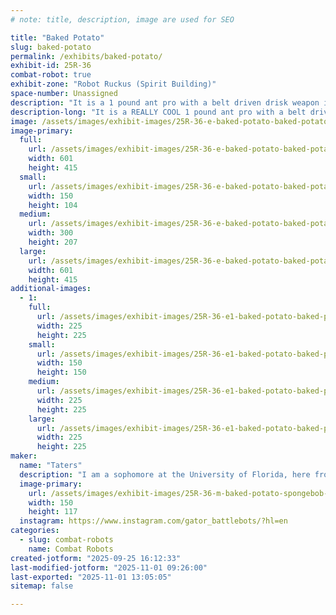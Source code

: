 ```yaml
---
# note: title, description, image are used for SEO

title: "Baked Potato"
slug: baked-potato
permalink: /exhibits/baked-potato/
exhibit-id: 25R-36
combat-robot: true
exhibit-zone: "Robot Ruckus (Spirit Building)"
space-number: Unassigned
description: "It is a 1 pound ant pro with a belt driven drisk weapon in the front"
description-long: "It is a REALLY COOL 1 pound ant pro with a belt driven drisk weapon in the front"
image: /assets/images/exhibit-images/25R-36-e-baked-potato-baked-potato-png-300x207.png
image-primary: 
  full:
    url: /assets/images/exhibit-images/25R-36-e-baked-potato-baked-potato-png-full.png
    width: 601
    height: 415
  small:
    url: /assets/images/exhibit-images/25R-36-e-baked-potato-baked-potato-png-150x104.png
    width: 150
    height: 104
  medium:
    url: /assets/images/exhibit-images/25R-36-e-baked-potato-baked-potato-png-300x207.png
    width: 300
    height: 207
  large:
    url: /assets/images/exhibit-images/25R-36-e-baked-potato-baked-potato-png-601x415.png
    width: 601
    height: 415
additional-images: 
  - 1:
    full:
      url: /assets/images/exhibit-images/25R-36-e1-baked-potato-baked-potato-pic-full.jpg
      width: 225
      height: 225
    small:
      url: /assets/images/exhibit-images/25R-36-e1-baked-potato-baked-potato-pic-150x150.jpg
      width: 150
      height: 150
    medium:
      url: /assets/images/exhibit-images/25R-36-e1-baked-potato-baked-potato-pic-225x225.jpg
      width: 225
      height: 225
    large:
      url: /assets/images/exhibit-images/25R-36-e1-baked-potato-baked-potato-pic-225x225.jpg
      width: 225
      height: 225
maker: 
  name: "Taters"
  description: "I am a sophomore at the University of Florida, here from the Gator Robotics team. I also am their media manager (follow @gator_battlebots) on instagram!"
  image-primary:
    url: /assets/images/exhibit-images/25R-36-m-baked-potato-spongebob-300x234.jpeg
    width: 150
    height: 117
  instagram: https://www.instagram.com/gator_battlebots/?hl=en
categories: 
  - slug: combat-robots
    name: Combat Robots
created-jotform: "2025-09-25 16:12:33"
last-modified-jotform: "2025-11-01 09:26:00"
last-exported: "2025-11-01 13:05:05"
sitemap: false

---
```

